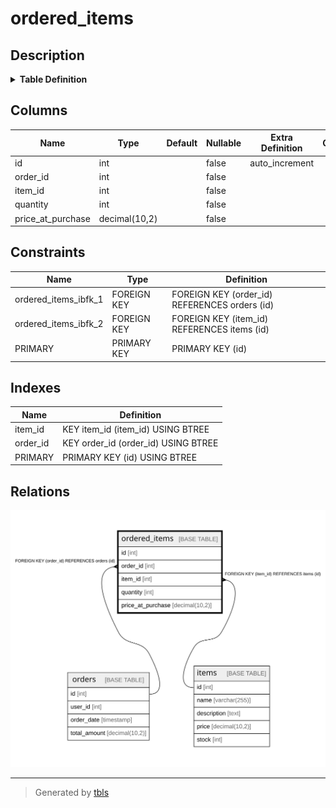 # ordered_items

## Description

<details>
<summary><strong>Table Definition</strong></summary>

```sql
CREATE TABLE `ordered_items` (
  `id` int NOT NULL AUTO_INCREMENT,
  `order_id` int NOT NULL,
  `item_id` int NOT NULL,
  `quantity` int NOT NULL,
  `price_at_purchase` decimal(10,2) NOT NULL,
  PRIMARY KEY (`id`),
  KEY `order_id` (`order_id`),
  KEY `item_id` (`item_id`),
  CONSTRAINT `ordered_items_ibfk_1` FOREIGN KEY (`order_id`) REFERENCES `orders` (`id`),
  CONSTRAINT `ordered_items_ibfk_2` FOREIGN KEY (`item_id`) REFERENCES `items` (`id`)
) ENGINE=InnoDB DEFAULT CHARSET=utf8mb4 COLLATE=utf8mb4_0900_ai_ci
```

</details>

## Columns

| Name | Type | Default | Nullable | Extra Definition | Children | Parents | Comment |
| ---- | ---- | ------- | -------- | ---------------- | -------- | ------- | ------- |
| id | int |  | false | auto_increment |  |  |  |
| order_id | int |  | false |  |  | [orders](orders.md) |  |
| item_id | int |  | false |  |  | [items](items.md) |  |
| quantity | int |  | false |  |  |  |  |
| price_at_purchase | decimal(10,2) |  | false |  |  |  |  |

## Constraints

| Name | Type | Definition |
| ---- | ---- | ---------- |
| ordered_items_ibfk_1 | FOREIGN KEY | FOREIGN KEY (order_id) REFERENCES orders (id) |
| ordered_items_ibfk_2 | FOREIGN KEY | FOREIGN KEY (item_id) REFERENCES items (id) |
| PRIMARY | PRIMARY KEY | PRIMARY KEY (id) |

## Indexes

| Name | Definition |
| ---- | ---------- |
| item_id | KEY item_id (item_id) USING BTREE |
| order_id | KEY order_id (order_id) USING BTREE |
| PRIMARY | PRIMARY KEY (id) USING BTREE |

## Relations

![er](ordered_items.svg)

---

> Generated by [tbls](https://github.com/k1LoW/tbls)

